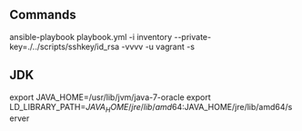 ## Commands

ansible-playbook playbook.yml -i inventory --private-key=./../scripts/sshkey/id_rsa -vvvv -u vagrant -s

## JDK

export JAVA_HOME=/usr/lib/jvm/java-7-oracle
export LD_LIBRARY_PATH=$JAVA_HOME/jre/lib/amd64:$JAVA_HOME/jre/lib/amd64/server
